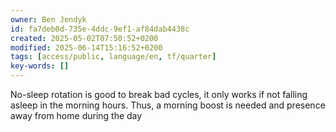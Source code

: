 ```yaml
---
owner: Ben Jendyk
id: fa7deb0d-735e-4ddc-9ef1-af84dab4438c
created: 2025-05-02T07:50:52+0200
modified: 2025-06-14T15:16:52+0200
tags: [access/public, language/en, tf/quarter]
key-words: []
---
```


No-sleep rotation is good to break bad cycles, it only works if not falling asleep in the morning hours. Thus, a morning boost is needed and presence away from home during the day